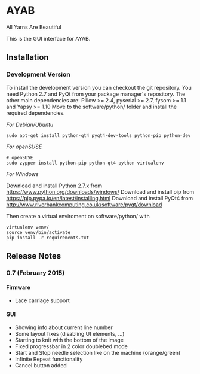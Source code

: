 # AYAB

All Yarns Are Beautiful

This is the GUI interface for AYAB.

## Installation

### Development Version

To install the development version you can checkout the git repository. You need Python 2.7 and PyQt from your package manager's repository.
The other main dependencies are: Pillow >= 2.4, pyserial >= 2.7, fysom >= 1.1 and Yapsy >= 1.10
Move to the software/python/ folder and install the required dependencies.

*For Debian/Ubuntu*

    sudo apt-get install python-qt4 pyqt4-dev-tools python-pip python-dev

*For openSUSE*

    # openSUSE
    sudo zypper install python-pip python-qt4 python-virtualenv

*For Windows*

Download and install Python 2.7.x from
    https://www.python.org/downloads/windows/
Download and install pip from
    https://pip.pypa.io/en/latest/installing.html
Download and install PyQt4 from
    http://www.riverbankcomputing.co.uk/software/pyqt/download

Then create a virtual enviroment on software/python/ with

    virtualenv venv/
    source venv/bin/activate
    pip install -r requirements.txt

## Release Notes

### 0.7 (February 2015)

#### Firmware

* Lace carriage support

#### GUI

* Showing info about current line number
* Some layout fixes (disabling UI elements, ...)
* Starting to knit with the bottom of the image
* Fixed progressbar in 2 color doublebed mode
* Start and Stop needle selection like on the machine (orange/green)
* Infinite Repeat functionality
* Cancel button added
